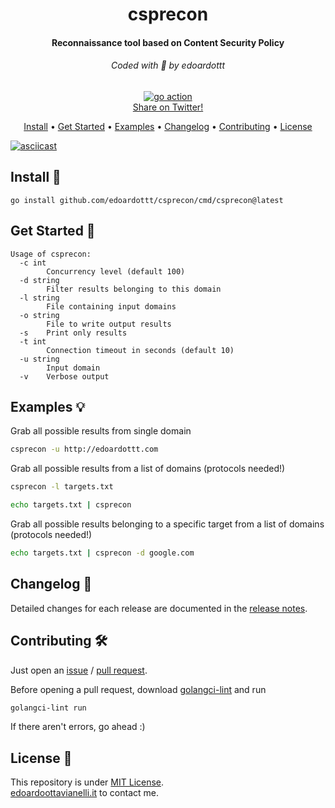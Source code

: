 <h1 align="center">
  csprecon
  <br>
</h1>

<h4 align="center">Reconnaissance tool based on Content Security Policy</h4>

<h6 align="center"> Coded with 💙 by edoardottt </h6>

<p align="center">

  <a href="https://edoardoottavianelli.it">
      <img src="https://github.com/edoardottt/csprecon/actions/workflows/go.yml/badge.svg" alt="go action">
  </a>

<br>
  <!--Tweet button-->
  <a href="https://twitter.com/intent/tweet?text=csprecon%20-%20Reconnaissance%20tool%20based%20on%20Content%20Security%20Policy%20https%3A%2F%2Fgithub.com%2Fedoardottt%2Fcsprecon%20%23golang%20%23github%20%23linux%20%23infosec%20%23bugbounty" target="_blank">Share on Twitter!
  </a>
</p>

<p align="center">
  <a href="#install-">Install</a> •
  <a href="#get-started-">Get Started</a> •
  <a href="#examples-">Examples</a> •
  <a href="#changelog-">Changelog</a> •
  <a href="#contributing-">Contributing</a> •
  <a href="#license-">License</a>
</p>

[![asciicast](https://asciinema.org/a/538691.svg)](https://asciinema.org/a/538691)
  
Install 📡
----------

```
go install github.com/edoardottt/csprecon/cmd/csprecon@latest
```

Get Started 🎉
----------

```console
Usage of csprecon:
  -c int
    	Concurrency level (default 100)
  -d string
    	Filter results belonging to this domain
  -l string
    	File containing input domains
  -o string
    	File to write output results
  -s	Print only results
  -t int
    	Connection timeout in seconds (default 10)
  -u string
    	Input domain
  -v	Verbose output
```

Examples :bulb:
----------

Grab all possible results from single domain
```bash
csprecon -u http://edoardottt.com
```

Grab all possible results from a list of domains (protocols needed!)
```bash
csprecon -l targets.txt
```

```bash
echo targets.txt | csprecon
```

Grab all possible results belonging to a specific target from a list of domains (protocols needed!)
```bash
echo targets.txt | csprecon -d google.com
```

Changelog 📌
-------
Detailed changes for each release are documented in the [release notes](https://github.com/edoardottt/csprecon/releases).

Contributing 🛠
-------

Just open an [issue](https://github.com/edoardottt/csprecon/issues) / [pull request](https://github.com/edoardottt/csprecon/pulls).

Before opening a pull request, download [golangci-lint](https://golangci-lint.run/usage/install/) and run
```bash
golangci-lint run
```
If there aren't errors, go ahead :)

  
License 📝
-------

This repository is under [MIT License](https://github.com/edoardottt/csprecon/blob/main/LICENSE).  
[edoardoottavianelli.it](https://www.edoardoottavianelli.it) to contact me.
